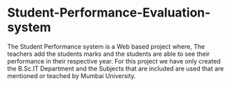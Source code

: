 # Student-Performance-Evaluation-system

The Student Performance system is a Web based project where, The teachers add the students marks and the students are able to see their performance in their respective year.
For this project we have only created the B.Sc.IT Department and the Subjects that are included are used that are mentioned or teached by Mumbai University.
